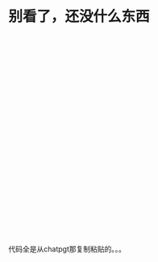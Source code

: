 # 别看了，还没什么东西

<div style="background-image: url('./images/86634053_p0.png'); height: 400px; width: 100%; background-size: cover; background-position: center;">
  <!-- 这是一个用图片作背景的区域 -->
</div>

代码全是从chatpgt那复制粘贴的。。。


